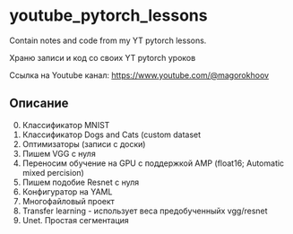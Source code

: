# youtube_pytorch_lessons
Contain notes and code from my YT pytorch lessons.

Храню записи и код со своих YT pytorch уроков 

Ссылка на Youtube канал: https://www.youtube.com/@magorokhoov

## Описание
0. Классификатор MNIST
1. Классификатор Dogs and Cats (custom dataset
2. Оптимизаторы (записи с доски)
3. Пишем VGG с нуля
4. Переносим обучение на GPU с поддержкой AMP (float16; Automatic mixed percision)
5. Пишем подобие Resnet с нуля
6. Конфигуратор на YAML
7. Многофайловый проект
8. Transfer learning - использует веса предобученныйх vgg/resnet
9. Unet. Простая сегментация
